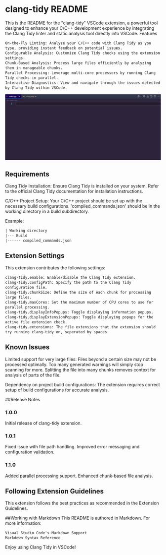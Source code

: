# clang-tidy README

This is the README for the "clang-tidy" VSCode extension, a powerful tool designed to enhance your C/C++ development experience by integrating the Clang Tidy linter and static analysis tool directly into VSCode.
Features

    On-the-Fly Linting: Analyze your C/C++ code with Clang Tidy as you type, providing instant feedback on potential issues.
    Configurable Analysis: Customize Clang Tidy checks using the extension settings.
    Chunk-Based Analysis: Process large files efficiently by analyzing them in manageable chunks.
    Parallel Processing: Leverage multi-core processors by running Clang Tidy checks in parallel.
    Interactive Diagnostics: View and navigate through the issues detected by Clang Tidy within VSCode.

![Feature demonstration](demo.gif)

## Requirements

Clang Tidy Installation: Ensure Clang Tidy is installed on your system. Refer to the official Clang Tidy documentation for installation instructions.

C/C++ Project Setup: Your C/C++ project should be set up with the necessary build configurations. 'compiled_commands.json' should be in the working directory in a build subdirectory.

Example;

    | Working directory
    |--- Build
    |------ compiled_commands.json

## Extension Settings

This extension contributes the following settings:

    clang-tidy.enable: Enable/disable the Clang Tidy extension.
    clang-tidy.configPath: Specify the path to the Clang Tidy configuration file.
    clang-tidy.chunkSize: Define the size of each chunk for processing large files.
    clang-tidy.maxCores: Set the maximum number of CPU cores to use for parallel processing.
    clang-tidy.displayInfoPopups: Toggle displaying information popups.
    clang-tidy.displayExtensionPopups: Toggle displaying popups for the active file extension check.
    clang-tidy.extensions: The file extensions that the extension should try running clang-tidy on, seperated by spaces.

## Known Issues

Limited support for very large files: Files beyond a certain size may not be processed optimally. Too many generated warnings will simply stop scanning for more. Splitting the file into many chunks removes context for analysis of parts of the file.

Dependency on project build configurations: The extension requires correct setup of build configurations for accurate analysis.

##Release Notes

### 1.0.0

Initial release of clang-tidy extension.

### 1.0.1

Fixed issue with file path handling.
Improved error messaging and configuration validation.

### 1.1.0

Added parallel processing support.
Enhanced chunk-based file analysis.

## Following Extension Guidelines

This extension follows the best practices as recommended in the Extension Guidelines.

##Working with Markdown
This README is authored in Markdown. For more information:

    Visual Studio Code's Markdown Support
    Markdown Syntax Reference

Enjoy using Clang Tidy in VSCode!
